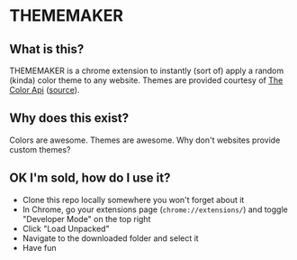 # THEMEMAKER

## What is this?

THEMEMAKER is a chrome extension to instantly (sort of) apply a random (kinda) color theme to any website. Themes are provided courtesy of [The Color Api](https://www.thecolorapi.com/) ([source](https://gitlab.com/joshbeckman/thecolorapi)).

## Why does this exist?

Colors are awesome. Themes are awesome. Why don't websites provide custom themes?

## OK I'm sold, how do I use it?

- Clone this repo locally somewhere you won't forget about it
- In Chrome, go your extensions page (`chrome://extensions/`) and toggle "Developer Mode" on the top right
- Click "Load Unpacked"
- Navigate to the downloaded folder and select it
- Have fun

